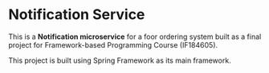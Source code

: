 # Notification Service

This is a **Notification microservice** for a foor ordering system built as a final project for Framework-based Programming Course (IF184605).

This project is built using Spring Framework as its main framework.
